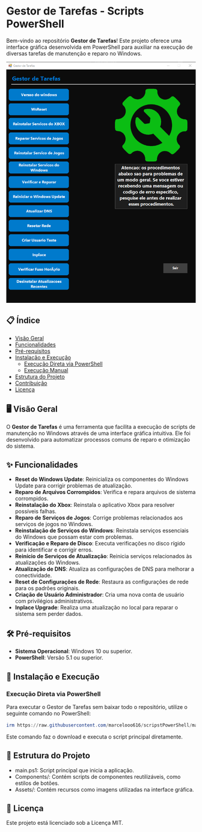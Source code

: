 # Gestor de Tarefas - Scripts PowerShell

Bem-vindo ao repositório **Gestor de Tarefas**! Este projeto oferece uma interface gráfica desenvolvida em PowerShell para auxiliar na execução de diversas tarefas de manutenção e reparo no Windows.

![alt text](image.png)

## 📋 Índice

- [Visão Geral](#-visão-geral)
- [Funcionalidades](#-funcionalidades)
- [Pré-requisitos](#-pré-requisitos)
- [Instalação e Execução](#-instalação-e-execução)
  - [Execução Direta via PowerShell](#execução-direta-via-powershell)
  - [Execução Manual](#execução-manual)
- [Estrutura do Projeto](#-estrutura-do-projeto)
- [Contribuição](#-contribuição)
- [Licença](#-licença)

## 🖥️ Visão Geral

O **Gestor de Tarefas** é uma ferramenta que facilita a execução de scripts de manutenção no Windows através de uma interface gráfica intuitiva. Ele foi desenvolvido para automatizar processos comuns de reparo e otimização do sistema.

## ✨ Funcionalidades

- **Reset do Windows Update**: Reinicializa os componentes do Windows Update para corrigir problemas de atualização.
- **Reparo de Arquivos Corrompidos**: Verifica e repara arquivos de sistema corrompidos.
- **Reinstalação do Xbox**: Reinstala o aplicativo Xbox para resolver possíveis falhas.
- **Reparo de Serviços de Jogos**: Corrige problemas relacionados aos serviços de jogos no Windows.
- **Reinstalação de Serviços do Windows**: Reinstala serviços essenciais do Windows que possam estar com problemas.
- **Verificação e Reparo de Disco**: Executa verificações no disco rígido para identificar e corrigir erros.
- **Reinício de Serviços de Atualização**: Reinicia serviços relacionados às atualizações do Windows.
- **Atualização de DNS**: Atualiza as configurações de DNS para melhorar a conectividade.
- **Reset de Configurações de Rede**: Restaura as configurações de rede para os padrões originais.
- **Criação de Usuário Administrador**: Cria uma nova conta de usuário com privilégios administrativos.
- **Inplace Upgrade**: Realiza uma atualização no local para reparar o sistema sem perder dados.

## 🛠️ Pré-requisitos

- **Sistema Operacional**: Windows 10 ou superior.
- **PowerShell**: Versão 5.1 ou superior.

## 🚀 Instalação e Execução

### Execução Direta via PowerShell

Para executar o Gestor de Tarefas sem baixar todo o repositório, utilize o seguinte comando no PowerShell:
```powershell
irm https://raw.githubusercontent.com/marcelooo616/scripstPowerShell/main/main.ps1 | iex

```
Este comando faz o download e executa o script principal diretamente.




## 📂 Estrutura do Projeto

- main.ps1: Script principal que inicia a aplicação.
- Components/: Contém scripts de componentes reutilizáveis, como estilos de botões.
- Assets/: Contém recursos como imagens utilizadas na interface gráfica.

## 📄 Licença

Este projeto está licenciado sob a Licença MIT.
